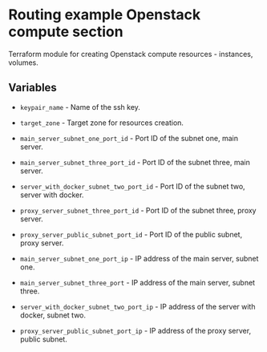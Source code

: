 # Routing example Openstack compute section

Terraform module for creating Openstack compute resources - instances, volumes.

## Variables

  * `keypair_name` - Name of the ssh key.

  * `target_zone` - Target zone for resources creation.

  * `main_server_subnet_one_port_id` - Port ID of the subnet one, main server.

  * `main_server_subnet_three_port_id` - Port ID of the subnet three, main server.

  * `server_with_docker_subnet_two_port_id` - Port ID of the subnet two, server with docker.

  * `proxy_server_subnet_three_port_id` - Port ID of the subnet three, proxy server.

  * `proxy_server_public_subnet_port_id` - Port ID of the public subnet, proxy server.

  * `main_server_subnet_one_port_ip` - IP address of the main server, subnet one.

  * `main_server_subnet_three_port` - IP address of the main server, subnet three.

  * `server_with_docker_subnet_two_port_ip` - IP address of the server with docker, subnet two.

  * `proxy_server_public_subnet_port_ip` - IP address of the proxy server, public subnet.
